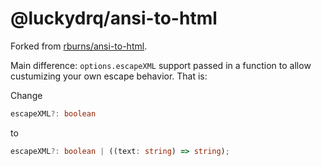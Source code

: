 # @luckydrq/ansi-to-html

Forked from [rburns/ansi-to-html](https://github.com/rburns/ansi-to-html).

Main difference: `options.escapeXML` support passed in a function to allow custumizing your own escape behavior. That is:

Change

```typescript
escapeXML?: boolean
```

to

```typescript
escapeXML?: boolean | ((text: string) => string);
```
